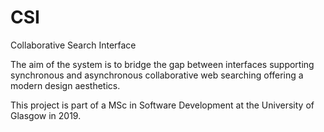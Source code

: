# CSI

Collaborative Search Interface

The aim of the system is to bridge the gap between interfaces supporting synchronous and asynchronous collaborative web searching offering a modern design aesthetics.

This project is part of a MSc in Software Development at the University of Glasgow in 2019.
